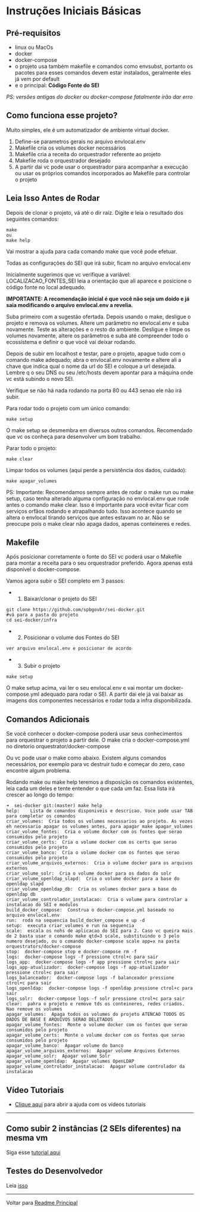 # Instruções Iniciais Básicas


## Pré-requisitos
- linux ou MacOs
- docker
- docker-compose
- o projeto usa também makefile e comandos como envsubst, portanto os pacotes para esses comandos devem estar instalados, geralmente eles já vem por default
- e o principal: **Código Fonte do SEI**

*PS: versões antigas do docker ou docker-compose fatalmente irão dar erro*

## Como funciona esse projeto?

Muito simples, ele é um automatizador de ambiente virtual docker.
1. Define-se parametros gerais no arquivo envlocal.env
2. Makefile cria os volumes docker necessários
3. Makefile cria a receita do orquestrador referente ao projeto
4. Makefile roda o orquestrador desejado
5. A partir dai vc pode usar o orquestrador para acompanhar a execução ou usar os próprios comandos incorporados ao Makefile para controlar o projeto

## Leia Isso Antes de Rodar

Depois de clonar o projeto, vá até o dir raiz. Digite e leia o resultado dos seguintes comandos:
```
make 
ou 
make help
```
Vai mostrar a ajuda para cada comando make que você pode efetuar.

Todas as configurações do SEI que irá subir, ficam no arquivo envlocal.env

Inicialmente sugerimos que vc verifique a variável:
LOCALIZACAO_FONTES_SEI
leia a orientação que ali aparece e posicione o código fonte no local adequado.

**IMPORTANTE: A recomendação inicial é que você não seja um doido e já saia modificando o arquivo envlocal.env a revelia.**

Suba primeiro com a sugestão ofertada. Depois usando o make, desligue o projeto e remova os volumes. Altere um parâmetro no envlocal.env e suba novamente. Teste as alterações e o resto do ambiente. Desligue e limpe os volumes novamente, altere os parâmetros e suba até compreender todo o ecossistema e definir o que você vai deixar rodando.

Depois de subir em localhost e testar, pare o projeto, apague tudo com o comando make adequado; abra o envlocal.env novamente e altere ali a chave que indica qual o nome da url do SEI e coloque a url desejada. Lembre q o seu DNS ou seu /etc/hosts devem apontar para a máquina onde vc está subindo o novo SEI.

Verifique se não há nada rodando na porta 80 ou 443 senao ele não irá subir. 

Para rodar todo o projeto com um único comando:
```
make setup
```
O make setup se desmembra em diversos outros comandos. Recomendado que vc os conheça para desenvolver um bom trabalho.

Parar todo o projeto:
```
make clear
```

Limpar todos os volumes (aqui perde a persistência dos dados, cuidado):
```
make apagar_volumes
```

PS: Importante: Recomendamos sempre antes de rodar o make run ou make setup, caso tenha alterado alguma configuração no envlocal.env que rode antes o comando make clear. Isso é importante para você evitar ficar com serviços orfãos rodando e atrapalhando tudo. Isso acontece quando se altera o envlocal tirando serviços que antes estavam no ar. Não se preocupe pois o make clear não apaga dados, apenas conteineres e redes.



## Makefile

Após posicionar corretamente o fonte do SEI vc poderá usar o Makefile para montar a receita para o seu orquestrador preferido. Agora apenas está disponível o docker-compose.

Vamos agora subir o SEI completo em 3 passos:

- 1. Baixar/clonar o projeto do SEI
```
git clone https://github.com/spbgovbr/sei-docker.git
#vá para a pasta do projeto
cd sei-docker/infra
```

- 2. Posicionar o volume dos Fontes do SEI
```
ver arquivo envlocal.env e posicionar de acordo
```

- 3. Subir o projeto
```
make setup
```
O make setup acima, vai ler o seu envlocal.env e vai montar um docker-compose.yml adequado para rodar o SEI. 
A partir dai ele já vai baixar as imagens dos componentes necessários e rodar toda a infra disponibilizada.

## Comandos Adicionais

Se você conhecer o docker-compose poderá usar seus conhecimentos para orquestrar o projeto a partir dele.
O make cria o docker-compose.yml no diretorio orquestrator/docker-compose

Ou vc pode usar o make como abaixo.
Existem alguns comandos necessários, por exemplo para vc destruir tudo e começar do zero, caso encontre algum problema.

Rodando make ou make help teremos a disposição os comandos existentes, leia cada um deles e tente entender o que cada um faz. Essa lista irá crescer ao longo do tempo:
```
➜  sei-docker git:(master) make help
help:    Lista de comandos disponiveis e descricao. Voce pode usar TAB para completar os comandos
criar_volumes:  Cria todos os volumes necessarios ao projeto. As vezes eh necessario apagar os volumes antes, para apagar make apagar_volumes
criar_volume_fontes:  Cria o volume docker com os fontes que serao consumidos pelo projeto
criar_volume_certs:  Cria o volume docker com os certs que serao consumidos pelo projeto
criar_volume_banco:  Cria o volume docker com os fontes que serao consumidos pelo projeto
criar_volume_arquivos_externos:  Cria o volume docker para os arquivos externos
criar_volume_solr:  Cria o volume docker para os dados do solr
criar_volume_openldap_slapd:  Cria o volume docker para a base do openldap slapd
criar_volume_openldap_db:  Cria os volumes docker para a base do openldap db
criar_volume_controlador_instalacao:  Cria o volume para controlar a instalacao do SEI e modulos
build_docker_compose:  Construa o docker-compose.yml baseado no arquivo envlocal.env
run:  roda na sequencia build_docker_compose e up -d
setup:  executa criar_volumes e run na sequencia
scale:  escala os nohs de aplicacao do SEI para 2. Caso vc queira mais de 2 basta usar o comando make qtd=3 scale, substituindo o 3 pelo numero desejado, ou o comando docker-compose scale app=x na pasta orquestrators/docker-compose
stop:  docker-compose stop e docker-compose rm -f
logs:  docker-compose logs -f pressione ctrol+c para sair
logs_app:  docker-compose logs -f app pressione ctrol+c para sair
logs_app-atualizador:  docker-compose logs -f app-atualizador pressione ctrol+c para sair
logs_balanceador:  docker-compose logs -f balanceador pressione ctrol+c para sair
logs_openldap:  docker-compose logs -f openldap pressione ctrol+c para sair
logs_solr:  docker-compose logs -f solr pressione ctrol+c para sair
clear:  pahra o projeto e remove tds os conteineres, redes criados. Nao remove os volumes
apagar_volumes:  Apaga todos os volumes do projeto ATENCAO TODOS OS DADOS DE BASE E ARQUIVOS SERAO DELETADOS
apagar_volume_fontes:  Monte o volume docker com os fontes que serao consumidos pelo projeto
apagar_volume_certs:  Monte o volume docker com os fontes que serao consumidos pelo projeto
apagar_volume_banco:  Apagar volume do banco
apagar_volume_arquivos_externos:  Apagar volume Arquivos Externos
apagar_volume_solr:  Apagar volume Solr
apagar_volume_openldap:  Apagar volumes OpenLDAP
apagar_volume_controlador_instalacao:  Apagar volume controlador da instalacao
```

## Vídeo Tutoriais

- [Clique aqui](VideoTutoriais.md) para abrir a ajuda com os vídeos tutoriais

---

## Como subir 2 instâncias (2 SEIs diferentes) na mesma vm

Siga esse [tutorial aqui](duploSEI/duplosei.md)


## Testes do Desenvolvedor

Leia [isso](../tests/README.md)

---
Voltar para [Readme Principal](../README.md)